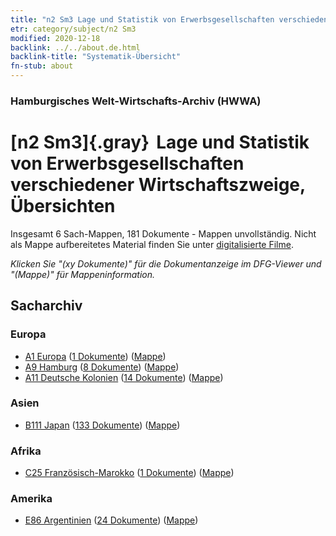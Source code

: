 ```yaml
---
title: "n2 Sm3 Lage und Statistik von Erwerbsgesellschaften verschiedener Wirtschaftszweige, Übersichten"
etr: category/subject/n2 Sm3
modified: 2020-12-18
backlink: ../../about.de.html
backlink-title: "Systematik-Übersicht"
fn-stub: about
---
```


### Hamburgisches Welt-Wirtschafts-Archiv (HWWA)
# [n2 Sm3]{.gray}&#8201; Lage und Statistik von Erwerbsgesellschaften verschiedener Wirtschaftszweige, Übersichten&#160; 




Insgesamt 6 Sach-Mappen, 181 Dokumente - Mappen unvollständig.
Nicht als Mappe aufbereitetes Material finden Sie unter [digitalisierte Filme](/film/h1_sh).

_Klicken Sie "(xy Dokumente)" für die Dokumentanzeige im DFG-Viewer und "(Mappe)" für Mappeninformation._

## Sacharchiv




### Europa

- [A1 Europa](../../../geo/about.de.html#A1) (<a href="https://dfg-viewer.de/show/?tx_dlf[id]=https://pm20.zbw.eu/mets/sh/1408xx/140892/1449xx/144975/public.mets.de.xml" target="_blank">1 Dokumente</a>) ([Mappe](http://purl.org/pressemappe20/folder/sh/140892,144975))
- [A9 Hamburg](../../../geo/about.de.html#A9) (<a href="https://dfg-viewer.de/show/?tx_dlf[id]=https://pm20.zbw.eu/mets/sh/1409xx/140905/1449xx/144975/public.mets.de.xml" target="_blank">8 Dokumente</a>) ([Mappe](http://purl.org/pressemappe20/folder/sh/140905,144975))
- [A11 Deutsche Kolonien](../../../geo/about.de.html#A11) (<a href="https://dfg-viewer.de/show/?tx_dlf[id]=https://pm20.zbw.eu/mets/sh/1409xx/140960/1449xx/144975/public.mets.de.xml" target="_blank">14 Dokumente</a>) ([Mappe](http://purl.org/pressemappe20/folder/sh/140960,144975))

### Asien

- [B111 Japan](../../../geo/about.de.html#B111) (<a href="https://dfg-viewer.de/show/?tx_dlf[id]=https://pm20.zbw.eu/mets/sh/1412xx/141272/1449xx/144975/public.mets.de.xml" target="_blank">133 Dokumente</a>) ([Mappe](http://purl.org/pressemappe20/folder/sh/141272,144975))

### Afrika

- [C25 Französisch-Marokko](../../../geo/about.de.html#C25) (<a href="https://dfg-viewer.de/show/?tx_dlf[id]=https://pm20.zbw.eu/mets/sh/1413xx/141358/1449xx/144975/public.mets.de.xml" target="_blank">1 Dokumente</a>) ([Mappe](http://purl.org/pressemappe20/folder/sh/141358,144975))

### Amerika

- [E86 Argentinien](../../../geo/about.de.html#E86) (<a href="https://dfg-viewer.de/show/?tx_dlf[id]=https://pm20.zbw.eu/mets/sh/1416xx/141692/1449xx/144975/public.mets.de.xml" target="_blank">24 Dokumente</a>) ([Mappe](http://purl.org/pressemappe20/folder/sh/141692,144975))


